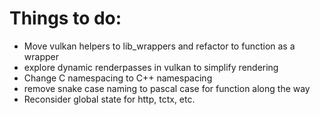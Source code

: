 # Things to do:

* Move vulkan helpers to lib_wrappers and refactor to function as a wrapper
* explore dynamic renderpasses in vulkan to simplify rendering
* Change C namespacing to C++ namespacing
* remove snake case naming to pascal case for function along the way
* Reconsider global state for http, tctx, etc.
